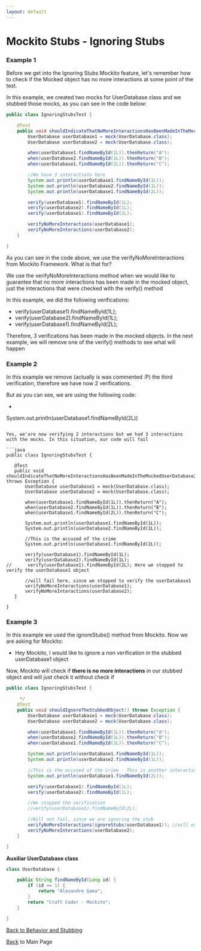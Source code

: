 ```yaml
---
layout: default
---
```


# Mockito Stubs - Ignoring Stubs

### Example 1

Before we get into the Ignoring Stubs Mockito feature, let's remember how to check if the Mocked object has no more interactions at some point of the test.

In this example, we created two mocks for UserDatabase class and we stubbed those mocks, as you can see in the code below:

```java
public class IgnoringStubsTest {

	@Test
	public void shouldIndicateThatNoMoreInteractionsHasBeenMadeInTheMockedUserDatabaseObject() throws Exception {
		UserDatabase userDatabase1 = mock(UserDatabase.class);
		UserDatabase userDatabase2 = mock(UserDatabase.class);

		when(userDatabase1.findNameById(1L)).thenReturn("A");
		when(userDatabase2.findNameById(1L)).thenReturn("B");
		when(userDatabase1.findNameById(2L)).thenReturn("C");

		//We have 3 interactions here
		System.out.println(userDatabase1.findNameById(1L));
		System.out.println(userDatabase2.findNameById(1L));
		System.out.println(userDatabase1.findNameById(2L));

		verify(userDatabase1).findNameById(1L);
		verify(userDatabase2).findNameById(1L);
		verify(userDatabase1).findNameById(2L);

		verifyNoMoreInteractions(userDatabase1);
		verifyNoMoreInteractions(userDatabase2);
	}

}
```

As you can see in the code above, we use the verifyNoMoreInteractions from Mockito Framework. What is that for?

We use the verifyNoMoreInteractions method when we would like to guarantee that no more interactions has been made in the mocked object, just the interactions that were checked with the verify() method

In this example, we did the following verifications:

- verify(userDatabase1).findNameById(1L);
- verify(userDatabase2).findNameById(1L);
- verify(userDatabase1).findNameById(2L);

Therefore, 3 verifications has been made in the mocked objects. In the next example, we will remove one of the verify() methods to see what will happen

### Example 2

In this example we remove (actually is was commented :P) the third verification, therefore we have now 2 verifications.

But as you can see, we are using the following code:

- ```java
System.out.println(userDatabase1.findNameById(2L))
 ```

Yes, we'are now verifying 2 interactions but we had 3 interactions with the mocks. In this situation, our code will fail

```java
public class IgnoringStubsTest {

	@Test
	public void shouldIndicateThatNoMoreInteractionsHasBeenMadeInTheMockedUserDatabase2() throws Exception {
		UserDatabase userDatabase1 = mock(UserDatabase.class);
		UserDatabase userDatabase2 = mock(UserDatabase.class);

		when(userDatabase1.findNameById(1L)).thenReturn("A");
		when(userDatabase2.findNameById(1L)).thenReturn("B");
		when(userDatabase1.findNameById(2L)).thenReturn("C");

		System.out.println(userDatabase1.findNameById(1L));
		System.out.println(userDatabase2.findNameById(1L));

		//This is the accused of the crime
		System.out.println(userDatabase1.findNameById(2L));

		verify(userDatabase1).findNameById(1L);
		verify(userDatabase2).findNameById(1L);
//		verify(userDatabase1).findNameById(2L); Here we stopped to verify the userDatabase1 object

		//will fail here, since we stopped to verify the userDatabase1
		verifyNoMoreInteractions(userDatabase1);
		verifyNoMoreInteractions(userDatabase2);
	}

}
```

### Example 3

In this example we used the ignoreStubs() method from Mockito. Now we are asking for Mockito:

- Hey Mockito, I would like to ignore a non verification in the stubbed userDatabase1 object

Now, Mockito will check if **there is no more interactions** in our stubbed object and will just check it without check if

```java
public class IgnoringStubsTest {

	 */
	@Test
	public void shouldIgnoreTheStubbedObject() throws Exception {
		UserDatabase userDatabase1 = mock(UserDatabase.class);
		UserDatabase userDatabase2 = mock(UserDatabase.class);

		when(userDatabase1.findNameById(1L)).thenReturn("A");
		when(userDatabase2.findNameById(1L)).thenReturn("B");
		when(userDatabase1.findNameById(2L)).thenReturn("C");

		System.out.println(userDatabase1.findNameById(1L));
		System.out.println(userDatabase2.findNameById(1L));

		//This is the accused of the crime - This is another interaction and should be verified by Mockito
		System.out.println(userDatabase1.findNameById(2L));

		verify(userDatabase1).findNameById(1L);
		verify(userDatabase2).findNameById(1L);

		//We stopped the verification
		//verify(userDatabase1).findNameById(2L);

		//Will not fail, since we are ignoring the stub
		verifyNoMoreInteractions(ignoreStubs(userDatabase1)); //will notfail here, since we had 2 interactions with the userDatabase1
		verifyNoMoreInteractions(userDatabase2);
	}

}

```

**Auxiliar UserDatabase class**

```java
class UserDatabase {

	public String findNameById(Long id) {
		if (id == 1) {
			return "Alexandre Gama";
		}
		return "Craft Coder - Mockito";
	}

}
```

[Back to Behavior and Stubbing](mockito-behavior-and-stubbing)

[Back](/mockito-crafting-code) to Main Page
